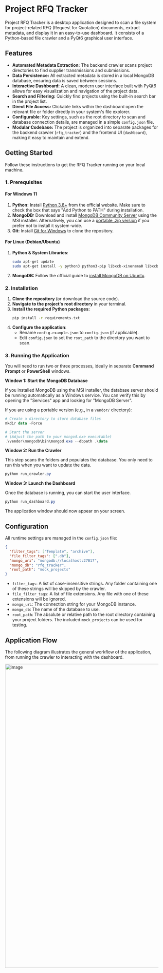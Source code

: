 # Project RFQ Tracker

Project RFQ Tracker is a desktop application designed to scan a file system for project-related RFQ (Request for Quotation) documents, extract metadata, and display it in an easy-to-use dashboard. It consists of a Python-based file crawler and a PyQt6 graphical user interface.

## Features

- **Automated Metadata Extraction:** The backend crawler scans project directories to find supplier transmissions and submissions.
- **Data Persistence:** All extracted metadata is stored in a local MongoDB database, ensuring data is saved between sessions.
- **Interactive Dashboard:** A clean, modern user interface built with PyQt6 allows for easy visualization and navigation of the project data.
- **Search and Filtering:** Quickly find projects using the built-in search bar in the project list.
- **Direct File Access:** Clickable links within the dashboard open the relevant file or folder directly in your system's file explorer.
- **Configurable:** Key settings, such as the root directory to scan and database connection details, are managed in a simple `config.json` file.
- **Modular Codebase:** The project is organized into separate packages for the backend crawler (`rfq_tracker`) and the frontend UI (`dashboard`), making it easy to maintain and extend.

## Getting Started

Follow these instructions to get the RFQ Tracker running on your local machine.

### 1. Prerequisites

#### For Windows 11

1.  **Python:** Install [Python 3.8+](https://www.python.org/downloads/windows/) from the official website. Make sure to check the box that says "Add Python to PATH" during installation.
2.  **MongoDB:** Download and install [MongoDB Community Server](https://www.mongodb.com/try/download/community) using the MSI installer. Alternatively, you can use a [portable .zip version](https://www.mongodb.com/try/download/community) if you prefer not to install it system-wide.
3.  **Git:** Install [Git for Windows](https://git-scm.com/download/win) to clone the repository.

#### For Linux (Debian/Ubuntu)

1.  **Python & System Libraries:**
    ```bash
    sudo apt-get update
    sudo apt-get install -y python3 python3-pip libxcb-xinerama0 libxcb-cursor0
    ```
2.  **MongoDB:** Follow the official guide to [install MongoDB on Ubuntu](httpshttps://www.mongodb.com/docs/manual/tutorial/install-mongodb-on-ubuntu/).

### 2. Installation

1.  **Clone the repository** (or download the source code).
2.  **Navigate to the project's root directory** in your terminal.
3.  **Install the required Python packages:**
    ```bash
    pip install -r requirements.txt
    ```
4.  **Configure the application:**
    - Rename `config.example.json` to `config.json` (if applicable).
    - Edit `config.json` to set the `root_path` to the directory you want to scan.

### 3. Running the Application

You will need to run two or three processes, ideally in separate **Command Prompt** or **PowerShell** windows.

**Window 1: Start the MongoDB Database**

If you installed MongoDB using the MSI installer, the database server should be running automatically as a Windows service. You can verify this by opening the "Services" app and looking for "MongoDB Server".

If you are using a portable version (e.g., in a `vendor/` directory):
```powershell
# Create a directory to store database files
mkdir data -Force

# Start the server
# (Adjust the path to your mongod.exe executable)
.\vendor\mongodb\bin\mongod.exe --dbpath .\data
```

**Window 2: Run the Crawler**

This step scans the folders and populates the database. You only need to run this when you want to update the data.
```powershell
python run_crawler.py
```

**Window 3: Launch the Dashboard**

Once the database is running, you can start the user interface.
```powershell
python run_dashboard.py
```

The application window should now appear on your screen.

## Configuration

All runtime settings are managed in the `config.json` file:

```json
{
  "filter_tags": ["Template", "archive"],
  "file_filter_tags": [".db"],
  "mongo_uri": "mongodb://localhost:27017",
  "mongo_db": "rfq_tracker",
  "root_path": "mock_projects"
}
```

- `filter_tags`: A list of case-insensitive strings. Any folder containing one of these strings will be skipped by the crawler.
- `file_filter_tags`: A list of file extensions. Any file with one of these extensions will be ignored.
- `mongo_uri`: The connection string for your MongoDB instance.
- `mongo_db`: The name of the database to use.
- `root_path`: The absolute or relative path to the root directory containing your project folders. The included `mock_projects` can be used for testing.

## Application Flow

The following diagram illustrates the general workflow of the application, from running the crawler to interacting with the dashboard.

<img width="1078" height="998" alt="image" src="https://github.com/user-attachments/assets/217469d5-8c9b-4675-87ea-f68c5a3c9713" />
